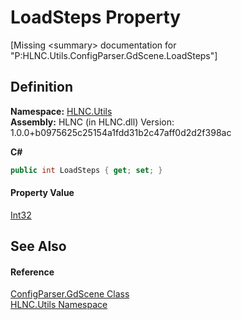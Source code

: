 # LoadSteps Property


\[Missing &lt;summary&gt; documentation for "P:HLNC.Utils.ConfigParser.GdScene.LoadSteps"\]



## Definition
**Namespace:** <a href="N_HLNC_Utils">HLNC.Utils</a>  
**Assembly:** HLNC (in HLNC.dll) Version: 1.0.0+b0975625c25154a1fdd31b2c47aff0d2d2f398ac

**C#**
``` C#
public int LoadSteps { get; set; }
```



#### Property Value
<a href="https://learn.microsoft.com/dotnet/api/system.int32" target="_blank" rel="noopener noreferrer">Int32</a>

## See Also


#### Reference
<a href="T_HLNC_Utils_ConfigParser_GdScene">ConfigParser.GdScene Class</a>  
<a href="N_HLNC_Utils">HLNC.Utils Namespace</a>  
